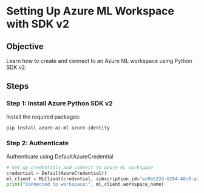 # Setting Up Azure ML Workspace with SDK v2

## Objective
Learn how to create and connect to an Azure ML workspace using Python SDK v2.

## Steps

### Step 1: Install Azure Python SDK v2
Install the required packages:
```bash
pip install azure-ai-ml azure-identity
```
### Step 2: Authenticate
Authenticate using DefaultAzureCredential

```python
# Set up credentials and connect to Azure ML workspace
credential = DefaultAzureCredential()
ml_client = MLClient(credential, subscription_id="ec0b522d-6294-48c0-a2e1-c7e8aba0fab4", resource_group_name="ML_ResourceGroup", workspace_name="ML_Workspace")
print("Connected to workspace:", ml_client.workspace_name)
```
